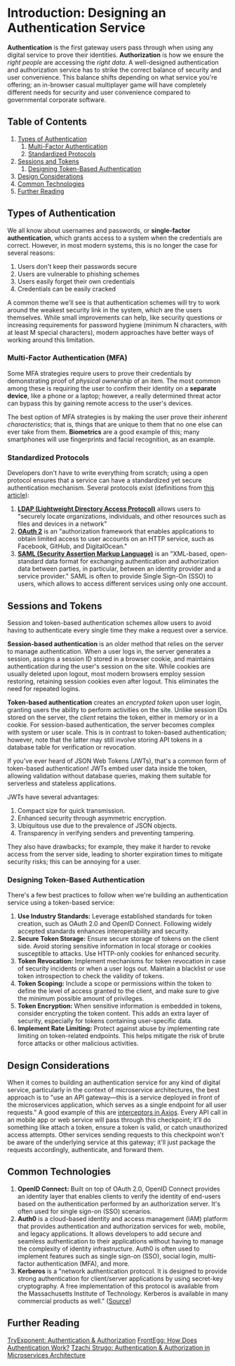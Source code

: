 # Introduction: Designing an Authentication Service

**Authentication** is the first gateway users pass through when using any digital service to prove their identities. **Authorization** is how we ensure the *right people* are accessing the *right data*.
A well-designed authentication and authorization service has to strike the correct balance of security and user convenience. This balance shifts depending on what service you're offering; an in-browser casual multiplayer game will have completely different needs for security and user convenience compared to governmental corporate software.

## Table of Contents

1. [Types of Authentication](#auth-types)
	1. [Multi-Factor Authentication](#mfa)
	2. [Standardized Protocols](#protocols)
2. [Sessions and Tokens](#sessions-tokens)
	1. [Designing Token-Based Authentication](#token-design)
4. [Design Considerations](#auth-design)
5. [Common Technologies](#auth-common-tech)
6. [Further Reading](#further-reading)

## Types of Authentication <a name="auth-types"></a>

We all know about usernames and passwords, or **single-factor authentication**, which grants access to a system when the credentials are correct. However, in most modern systems, this is no longer the case for several reasons:
1. Users don't keep their passwords secure
2. Users are vulnerable to phishing schemes
3. Users easily forget their own credentials
4. Credentials can be easily cracked

A common theme we'll see is that authentication schemes will try to work around the weakest security link in the system, which are the users themselves. While small improvements can help, like security questions or increasing requirements for password hygiene (minimum N characters, with at least M special characters), modern approaches have better ways of working around this limitation. 

### Multi-Factor Authentication (MFA) <a name="mfa"></a>

Some MFA strategies require users to prove their credentials by demonstrating proof of *physical ownership* of an item. The most common among these is requiring the user to confirm their identity on a **separate device**, like a phone or a laptop; however, a really determined threat actor can bypass this by gaining remote access to the user's devices. 

The best option of MFA strategies is by making the user prove their *inherent characteristics*; that is, things that are unique to them that no one else can ever take from them. **Biometrics** are a good example of this; many smartphones will use fingerprints and facial recognition, as an example.

### Standardized Protocols <a name="protocols"></a>

Developers don't have to write everything from scratch; using a open protocol ensures that a service can have a standardized yet secure authentication mechanism. Several protocols exist (definitions from [this article](https://www.getkisi.com/blog/authentication-protocols-overview)):
1. **[LDAP (Lightweight Directory Access Protocol)](https://www.getkisi.com/glossary/lightweight-directory-access-protocol)** allows users to "securely locate organizations, individuals, and other resources such as files and devices in a network"
2. **[OAuth 2](https://tools.ietf.org/html/rfc6749)** is an "authorization framework that enables applications to obtain limited access to user accounts on an HTTP service, such as Facebook, GitHub, and DigitalOcean." 
3. **[SAML (Security Assertion Markup Language)](https://saml.xml.org/)** is an "XML-based, open-standard data format for exchanging authentication and authorization data between parties, in particular, between an identity provider and a service provider." SAML is often to provide Single Sign-On (SSO) to users, which allows to access different services using only one account.

## Sessions and Tokens <a name="sessions-tokens"></a>

Session and token-based authentication schemes allow users to avoid having to authenticate every single time they make a request over a service.

**Session-based authentication** is an older method that relies on the server to manage authentication. When a user logs in, the server generates a session, assigns a session ID stored in a browser cookie, and maintains authentication during the user's session on the site. While cookies are usually deleted upon logout, most modern browsers employ session restoring, retaining session cookies even after logout. This eliminates the need for repeated logins.

**Token-based authentication** creates an *encrypted token* upon user login, granting users the ability to perform activities on the site. Unlike session IDs stored on the server, the *client* retains the token, either in memory or in a cookie.
For session-based authentication, the server becomes complex with system or user scale. This is in contrast to token-based authentication; however, note that the latter may still involve storing API tokens in a database table for verification or revocation.

If you've ever heard of JSON Web Tokens (JWTs), that's a common form of token-based authentication! JWTs embed user data inside the token, allowing validation without database queries, making them suitable for serverless and stateless applications.

JWTs have several advantages:

1.  Compact size for quick transmission.
2.  Enhanced security through asymmetric encryption.
3.  Ubiquitous use due to the prevalence of JSON objects.
4.  Transparency in verifying senders and preventing tampering.

They also have drawbacks; for example, they make it harder to revoke access from the server side, leading to shorter expiration times to mitigate security risks; this can be annoying for a user.

### Designing Token-Based Authentication <a name="token-design"></a>
There's a few best practices to follow when we're building an authentication service using a token-based service:
1.  **Use Industry Standards:** Leverage established standards for token creation, such as OAuth 2.0 and OpenID Connect. Following widely accepted standards enhances interoperability and security.
2.  **Secure Token Storage:** Ensure secure storage of tokens on the client side. Avoid storing sensitive information in local storage or cookies susceptible to attacks. Use HTTP-only cookies for enhanced security.
3.  **Token Revocation:** Implement mechanisms for token revocation in case of security incidents or when a user logs out. Maintain a blacklist or use token introspection to check the validity of tokens.
4.  **Token Scoping:** Include a scope or permissions within the token to define the level of access granted to the client, and make sure to give the minimum possible amount of privileges.
5.  **Token Encryption:** When sensitive information is embedded in tokens, consider encrypting the token content. This adds an extra layer of security, especially for tokens containing user-specific data.
6.  **Implement Rate Limiting:** Protect against abuse by implementing rate limiting on token-related endpoints. This helps mitigate the risk of brute force attacks or other malicious activities.

## Design Considerations <a name="auth-design"></a>

When it comes to building an authentication service for any kind of digital service, particularly in the context of microservice architectures, the best approach is to "use an API gateway—this is a service deployed in front of the microservices application, which serves as a single endpoint for all user requests." A good example of this are [interceptors in Axios](https://axios-http.com/docs/interceptors). Every API call in an mobile app or web service will pass through this checkpoint; it'll do something like attach a token, ensure a token is valid, or catch unauthorized access attempts. Other services sending requests to this checkpoint won't be aware of the underlying service at this gateway; it'll just package the requests accordingly, authenticate, and forward them. 

## Common Technologies <a name="auth-common-tech"></a>
1.  **OpenID Connect:** Built on top of OAuth 2.0, OpenID Connect provides an identity layer that enables clients to verify the identity of end-users based on the authentication performed by an authorization server. It's often used for single sign-on (SSO) scenarios.
2. **Auth0** is a cloud-based identity and access management (IAM) platform that provides authentication and authorization services for web, mobile, and legacy applications. It allows developers to add secure and seamless authentication to their applications without having to manage the complexity of identity infrastructure. Auth0 is often used to implement features such as single sign-on (SSO), social login, multi-factor authentication (MFA), and more.
3. **Kerberos** is a "network authentication protocol. It is designed to provide strong authentication for client/server applications by using secret-key cryptography. A free implementation of this protocol is available from the Massachusetts Institute of Technology. Kerberos is available in many commercial products as well." ([Source](https://www.getkisi.com/blog/authentication-protocols-overview))

## Further Reading <a name="further-reading"></a>
[TryExponent: Authentication & Authorization](https://www.tryexponent.com/courses/fundamentals-system-design/authentication-authorization)
[FrontEgg: How Does Authentication Work?](https://frontegg.com/blog/authentication#How-Does-Authentication-Work)
[Tzachi Strugo: Authentication & Authorization in Microservices Architecture](https://dev.to/behalf/authentication-authorization-in-microservices-architecture-part-i-2cn0)
